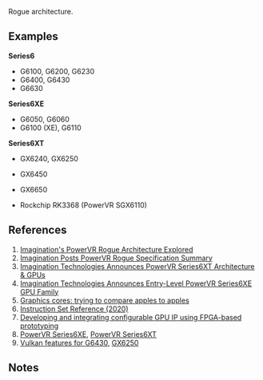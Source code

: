 Rogue architecture.

## Examples

**Series6**
* G6100, G6200, G6230
* G6400, G6430
* G6630

**Series6XE**
* G6050, G6060
* G6100 (XE), G6110

**Series6XT**
* GX6240, GX6250
* GX6450
* GX6650

* Rockchip RK3368 (PowerVR SGX6110)


## References

1. [Imagination's PowerVR Rogue Architecture Explored](https://www.anandtech.com/show/7793/imaginations-powervr-rogue-architecture-exposed)
2. [Imagination Posts PowerVR Rogue Specification Summary](https://www.anandtech.com/show/8268/imagination-posts-powervr-rogue-specification-summary)
3. [Imagination Technologies Announces PowerVR Series6XT Architecture & GPUs](https://www.anandtech.com/show/7629/imagination-technologies-announces-powervr-series6xt-architecture-available-for-immediate-licensing)
4. [Imagination Technologies Announces Entry-Level PowerVR Series6XE GPU Family](https://www.anandtech.com/show/7630/imagination-technologies-announces-entrylevel-powervr-series6xe-gpu-family)
5. [Graphics cores: trying to compare apples to apples](https://blog.imaginationtech.com/graphics-cores-trying-compare-apples-apples/)
6. [Instruction Set Reference (2020)](https://web.archive.org/web/20220305173148/http://cdn.imgtec.com/sdk-documentation/PowerVR+Instruction+Set+Reference.pdf)
7. [Developing and integrating configurable GPU IP using FPGA-based prototyping](https://www.techdesignforums.com/practice/technique/fpga-based-prototyping-imagination-gpu-ip/)
8. [PowerVR Series6XE](https://web.archive.org/web/20190530120124/https://www.imgtec.com/graphics-processors/powervr-series6xe/), [PowerVR Series6XT](https://web.archive.org/web/20190530120114/https://www.imgtec.com/graphics-processors/powervr-series6xt/)
9. [Vulkan features for G6430](https://vulkan.gpuinfo.org/listreports.php?devicename=PowerVR%20Rogue%20G6430), [GX6250](https://vulkan.gpuinfo.org/listreports.php?devicename=PowerVR%20Rogue%20GX6250)

## Notes

